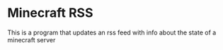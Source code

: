 # Minecraft RSS

This is a program that updates an rss feed with info about the state of a minecraft server

